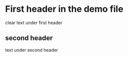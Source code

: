 # First header in the demo file 
clear text under first header 

## second header 
 text under second header 
